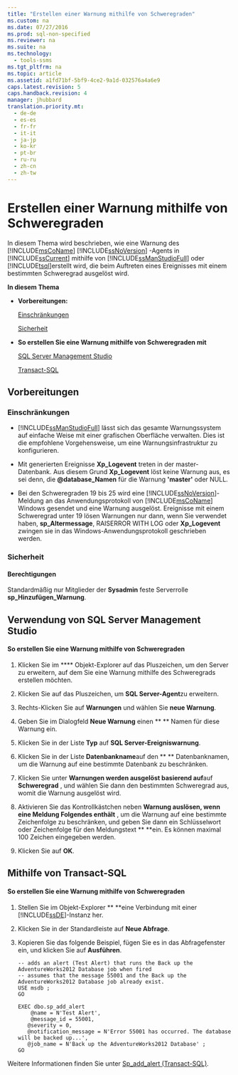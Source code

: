 ```yaml
---
title: "Erstellen einer Warnung mithilfe von Schweregraden"
ms.custom: na
ms.date: 07/27/2016
ms.prod: sql-non-specified
ms.reviewer: na
ms.suite: na
ms.technology: 
  - tools-ssms
ms.tgt_pltfrm: na
ms.topic: article
ms.assetid: a1fd71bf-5bf9-4ce2-9a1d-032576a4a6e9
caps.latest.revision: 5
caps.handback.revision: 4
manager: jhubbard
translation.priority.mt: 
  - de-de
  - es-es
  - fr-fr
  - it-it
  - ja-jp
  - ko-kr
  - pt-br
  - ru-ru
  - zh-cn
  - zh-tw
---
```

# Erstellen einer Warnung mithilfe von Schweregraden
In diesem Thema wird beschrieben, wie eine Warnung des [!INCLUDE[msCoName](../content/includes/msCoName_md.md)] [!INCLUDE[ssNoVersion](../content/includes/ssNoVersion_md.md)] -Agents in [!INCLUDE[ssCurrent](../content/includes/ssCurrent_md.md)] mithilfe von [!INCLUDE[ssManStudioFull](../content/includes/ssManStudioFull_md.md)] oder [!INCLUDE[tsql](../content/includes/tsql_md.md)]erstellt wird, die beim Auftreten eines Ereignisses mit einem bestimmten Schweregrad ausgelöst wird.  
  
**In diesem Thema**  
  
-   **Vorbereitungen:**  
  
    [Einschränkungen](#Restrictions)  
  
    [Sicherheit](#Security)  
  
-   **So erstellen Sie eine Warnung mithilfe von Schweregraden mit**  
  
    [SQL Server Management Studio](#SSMSProcedure)  
  
    [Transact-SQL](#TsqlProcedure)  
  
## <a name="BeforeYouBegin"></a>Vorbereitungen  
  
### <a name="Restrictions"></a>Einschränkungen  
  
-   [!INCLUDE[ssManStudioFull](../content/includes/ssManStudioFull_md.md)] lässt sich das gesamte Warnungssystem auf einfache Weise mit einer grafischen Oberfläche verwalten. Dies ist die empfohlene Vorgehensweise, um eine Warnungsinfrastruktur zu konfigurieren.  
  
-   Mit generierten Ereignisse **Xp\_Logevent** treten in der master-Datenbank. Aus diesem Grund **Xp\_Logevent** löst keine Warnung aus, es sei denn, die **@database\_Namen** für die Warnung **'master'** oder NULL.  
  
-   Bei den Schweregraden 19 bis 25 wird eine [!INCLUDE[ssNoVersion](../content/includes/ssNoVersion_md.md)]-Meldung an das Anwendungsprotokoll von [!INCLUDE[msCoName](../content/includes/msCoName_md.md)] Windows gesendet und eine Warnung ausgelöst. Ereignisse mit einem Schweregrad unter 19 lösen Warnungen nur dann, wenn Sie verwendet haben, **sp\_Altermessage**, RAISERROR WITH LOG oder **Xp\_Logevent** zwingen sie in das Windows-Anwendungsprotokoll geschrieben werden.  
  
### <a name="Security"></a>Sicherheit  
  
#### <a name="Permissions"></a>Berechtigungen  
Standardmäßig nur Mitglieder der **Sysadmin** feste Serverrolle **sp\_Hinzufügen\_Warnung**.  
  
## <a name="SSMSProcedure"></a>Verwendung von SQL Server Management Studio  
  
#### So erstellen Sie eine Warnung mithilfe von Schweregraden  
  
1.  Klicken Sie im **** Objekt-Explorer auf das Pluszeichen, um den Server zu erweitern, auf dem Sie eine Warnung mithilfe des Schweregrads erstellen möchten.  
  
2.  Klicken Sie auf das Pluszeichen, um **SQL Server-Agent**zu erweitern.  
  
3.  Rechts\-Klicken Sie auf **Warnungen** und wählen Sie **neue Warnung**.  
  
4.  Geben Sie im Dialogfeld **Neue Warnung** einen ** ** Namen für diese Warnung ein.  
  
5.  Klicken Sie in der Liste **Typ** auf **SQL Server-Ereigniswarnung**.  
  
6.  Klicken Sie in der Liste **Datenbankname**auf den ** ** Datenbanknamen, um die Warnung auf eine bestimmte Datenbank zu beschränken.  
  
7.  Klicken Sie unter **Warnungen werden ausgelöst basierend auf**auf **Schweregrad** , und wählen Sie dann den bestimmten Schweregrad aus, womit die Warnung ausgelöst wird.  
  
8.  Aktivieren Sie das Kontrollkästchen neben **Warnung auslösen, wenn eine Meldung Folgendes enthält** , um die Warnung auf eine bestimmte Zeichenfolge zu beschränken, und geben Sie dann ein Schlüsselwort oder Zeichenfolge für den Meldungstext ** **ein. Es können maximal 100 Zeichen eingegeben werden.  
  
9. Klicken Sie auf **OK**.  
  
## <a name="TsqlProcedure"></a>Mithilfe von Transact\-SQL  
  
#### So erstellen Sie eine Warnung mithilfe von Schweregraden  
  
1.  Stellen Sie im Objekt-Explorer ** **eine Verbindung mit einer [!INCLUDE[ssDE](../content/includes/ssDE_md.md)]-Instanz her.  
  
2.  Klicken Sie in der Standardleiste auf **Neue Abfrage**.  
  
3.  Kopieren Sie das folgende Beispiel, fügen Sie es in das Abfragefenster ein, und klicken Sie auf **Ausführen**.  
  
    ```  
    -- adds an alert (Test Alert) that runs the Back up the AdventureWorks2012 Database job when fired   
    -- assumes that the message 55001 and the Back up the AdventureWorks2012 Database job already exist.  
    USE msdb ;  
    GO  
  
    EXEC dbo.sp_add_alert  
        @name = N'Test Alert',  
        @message_id = 55001,   
       @severity = 0,   
       @notification_message = N'Error 55001 has occurred. The database will be backed up...',   
       @job_name = N'Back up the AdventureWorks2012 Database' ;  
    GO  
    ```  
  
Weitere Informationen finden Sie unter [Sp_add_alert (Transact-SQL)](assetId:///d9b41853-e22d-4813-a79f-57efb4511f09).  
  

